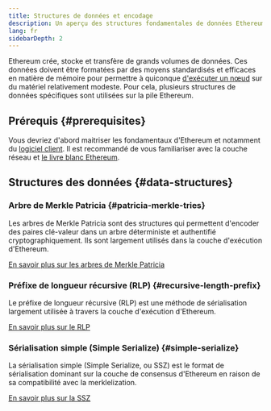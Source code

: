 ```yaml
---
title: Structures de données et encodage
description: Un aperçu des structures fondamentales de données Ethereum.
lang: fr
sidebarDepth: 2
---
```


Ethereum crée, stocke et transfère de grands volumes de données. Ces données doivent être formatées par des moyens standardisés et efficaces en matière de mémoire pour permettre à quiconque [d'exécuter un nœud](/run-a-node/) sur du matériel relativement modeste. Pour cela, plusieurs structures de données spécifiques sont utilisées sur la pile Ethereum.

## Prérequis {#prerequisites}

Vous devriez d'abord maitriser les fondamentaux d'Ethereum et notamment du [logiciel client](/developers/docs/nodes-and-clients/). Il est recommandé de vous familiariser avec la couche réseau et [le livre blanc Ethereum](/whitepaper/).

## Structures des données {#data-structures}

### Arbre de Merkle Patricia {#patricia-merkle-tries}

Les arbres de Merkle Patricia sont des structures qui permettent d'encoder des paires clé-valeur dans un arbre déterministe et authentifié cryptographiquement. Ils sont largement utilisés dans la couche d'exécution d'Ethereum.

[En savoir plus sur les arbres de Merkle Patricia](/developers/docs/data-structures-and-encoding/patricia-merkle-trie)

### Préfixe de longueur récursive (RLP) {#recursive-length-prefix}

Le préfixe de longueur récursive (RLP) est une méthode de sérialisation largement utilisée à travers la couche d'exécution d'Ethereum.

[En savoir plus sur le RLP](/developers/docs/data-structures-and-encoding/rlp)

### Sérialisation simple (Simple Serialize) {#simple-serialize}

La sérialisation simple (Simple Serialize, ou SSZ) est le format de sérialisation dominant sur la couche de consensus d'Ethereum en raison de sa compatibilité avec la merklelization.

[En savoir plus sur la SSZ](/developers/docs/data-structures-and-encoding/ssz)
